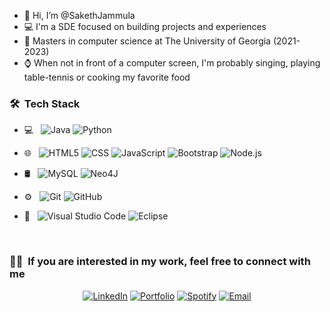 - 👋 Hi, I’m @SakethJammula
- 💻 I'm a SDE focused on building projects and experiences
- 🌱 Masters in computer science at The University of Georgia (2021-2023)
- ⌚ When not in front of a computer screen, I'm probably singing, playing table-tennis or cooking my favorite food

<!---
SakethJammula/SakethJammula is a ✨ special ✨ repository because its `README.md` (this file) appears on your GitHub profile.
You can click the Preview link to take a look at your changes.
--->

<h3> 🛠 &nbsp;Tech Stack</h3>

- 💻 &nbsp;
  ![Java](https://img.shields.io/badge/-Java-333333?style=flat&logo=Java&logoColor=007396)
  ![Python](https://img.shields.io/badge/-Python-333333?style=flat&logo=python)
  
- 🌐 &nbsp;
  ![HTML5](https://img.shields.io/badge/-HTML5-333333?style=flat&logo=HTML5)
  ![CSS](https://img.shields.io/badge/-CSS-333333?style=flat&logo=CSS3&logoColor=1572B6)
  ![JavaScript](https://img.shields.io/badge/-JavaScript-333333?style=flat&logo=javascript)
  ![Bootstrap](https://img.shields.io/badge/-Bootstrap-333333?style=flat&logo=bootstrap&logoColor=563D7C)
  ![Node.js](https://img.shields.io/badge/-Node.js-333333?style=flat&logo=node.js)
  
- 🛢 &nbsp;
  ![MySQL](https://img.shields.io/badge/-MySQL-333333?style=flat&logo=mysql)
  ![Neo4J](https://img.shields.io/badge/-Neo4J-333333?style=flat&logo=Neo4J)
  
- ⚙️ &nbsp;
  ![Git](https://img.shields.io/badge/-Git-333333?style=flat&logo=git)
  ![GitHub](https://img.shields.io/badge/-GitHub-333333?style=flat&logo=github)
  
- 🔧 &nbsp;
  ![Visual Studio Code](https://img.shields.io/badge/-Visual%20Studio%20Code-333333?style=flat&logo=visual-studio-code&logoColor=007ACC)
  ![Eclipse](https://img.shields.io/badge/-Eclipse-333333?style=flat&logo=eclipse-ide&logoColor=2C2255)

<br/>
<!---
<a href="https://github.com/sakethjammula">
  <img height="180em" src="https://github-readme-stats.vercel.app/api/top-langs/?username=SakethJammula&theme=buefy&layout=compact" />
</a>
--->

<h3> 🤝🏻 &nbsp;If you are interested in my work, feel free to connect with me </h3>

<p align="center">
<a href="https://www.linkedin.com/in/sakethjammula"><img alt="LinkedIn" src="https://img.shields.io/badge/LinkedIn-Saketh%20Jammula-blue?style=flat-square&logo=linkedin"></a>
<a href="https://sakethjammula.github.io/"><img alt="Portfolio" src="https://img.shields.io/badge/Website-sakethjammula.github.io-red?style=flat-square&logo=google-chrome"></a>
<a href="https://open.spotify.com/user/316k2i4wtrxlbzbmdbqunqh2f7k4?si=0ER7qYE-QvSzQ9KJxpu4rQ&utm_source=copy-link"><img alt="Spotify" src="https://img.shields.io/badge/Spotify-sakethjammula-blue?style=flat-square&logo=spotify"></a>
<a href="mailto:email2sakethusa@gmail.com"><img alt="Email" src="https://img.shields.io/badge/Email-email2sakethusa@gmail.com-red?style=flat-square&logo=gmail"></a>
</p>
